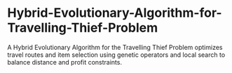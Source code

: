# Hybrid-Evolutionary-Algorithm-for-Travelling-Thief-Problem
A Hybrid Evolutionary Algorithm for the Travelling Thief Problem optimizes travel routes and item selection using genetic operators and local search to balance distance and profit constraints.
